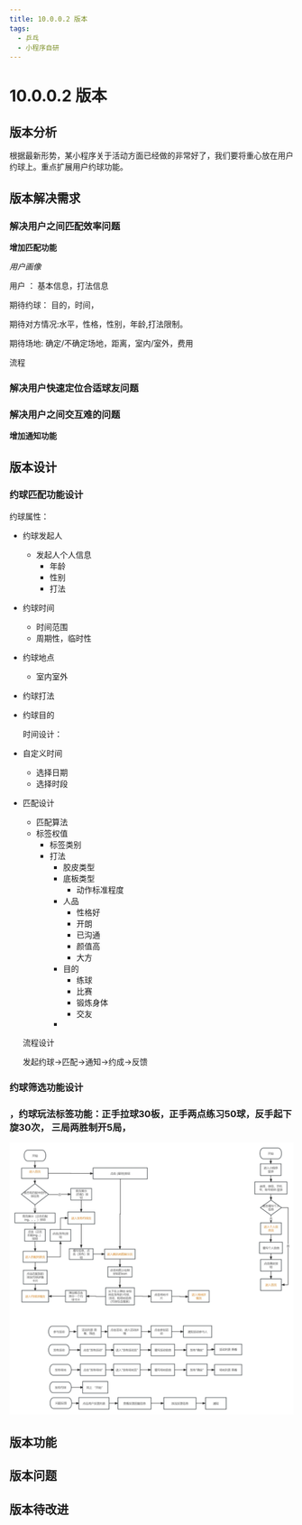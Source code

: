 ```yaml
---
title: 10.0.0.2 版本
tags:
  - 乒乓
  - 小程序自研
---
```


# 10.0.0.2 版本

## 版本分析

根据最新形势，某小程序关于活动方面已经做的非常好了，我们要将重心放在用户约球上。重点扩展用户约球功能。

## 版本解决需求

### 解决用户之间匹配效率问题

**增加匹配功能**

*用户画像*

用户 ： 基本信息，打法信息

期待约球： 目的，时间，

期待对方情况:水平，性格，性别，年龄,打法限制。

期待场地: 确定/不确定场地，距离，室内/室外，费用

流程

### 解决用户快速定位合适球友问题

### 解决用户之间交互难的问题

**增加通知功能**



## 版本设计

### 约球匹配功能设计

  约球属性：

* 约球发起人

  * 发起人个人信息
    * 年龄
    * 性别
    * 打法

* 约球时间

  * 时间范围
  * 周期性，临时性

* 约球地点

  * 室内室外

* 约球打法

* 约球目的

  

   时间设计：

* 自定义时间

  * 选择日期
  * 选择时段

  
  
* 匹配设计
  
  * 匹配算法
  * 标签权值
      * 标签类别
      * 打法
        * 胶皮类型
        * 底板类型
          * 动作标准程度
        * 人品
          * 性格好
          * 开朗
          * 已沟通
          * 颜值高
          * 大方
        * 目的
          * 练球
          * 比赛
          * 锻炼身体
          * 交友
        * 
  
  
  
  
  
  流程设计
  
  发起约球->匹配->通知->约成->反馈
  
  





### 约球筛选功能设计
###  ，约球玩法标签功能：正手拉球30板，正手两点练习50球，反手起下旋30次， 三局两胜制开5局， 

![未命名文件](../../../ImgSource/%E6%9C%AA%E5%91%BD%E5%90%8D%E6%96%87%E4%BB%B6.jpg)

## 版本功能

## 版本问题



## 版本待改进



## 